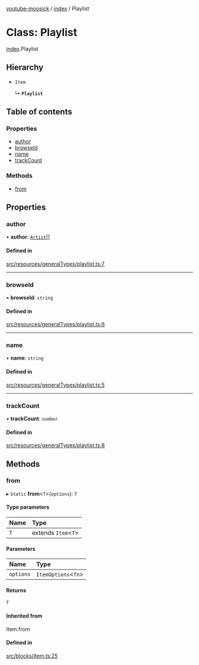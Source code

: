 [youtube-moosick](../README.md) / [index](../modules/index.md) / Playlist

# Class: Playlist

[index](../modules/index.md).Playlist

## Hierarchy

- `Item`

  ↳ **`Playlist`**

## Table of contents

### Properties

- [author](index.Playlist.md#author)
- [browseId](index.Playlist.md#browseid)
- [name](index.Playlist.md#name)
- [trackCount](index.Playlist.md#trackcount)

### Methods

- [from](index.Playlist.md#from)

## Properties

### author

• **author**: [`Artist`](index.Artist.md)[]

#### Defined in

[src/resources/generalTypes/playlist.ts:7](https://github.com/EvasiveXkiller/youtube-moosick/blob/fb05789/src/resources/generalTypes/playlist.ts#L7)

___

### browseId

• **browseId**: `string`

#### Defined in

[src/resources/generalTypes/playlist.ts:6](https://github.com/EvasiveXkiller/youtube-moosick/blob/fb05789/src/resources/generalTypes/playlist.ts#L6)

___

### name

• **name**: `string`

#### Defined in

[src/resources/generalTypes/playlist.ts:5](https://github.com/EvasiveXkiller/youtube-moosick/blob/fb05789/src/resources/generalTypes/playlist.ts#L5)

___

### trackCount

• **trackCount**: `number`

#### Defined in

[src/resources/generalTypes/playlist.ts:8](https://github.com/EvasiveXkiller/youtube-moosick/blob/fb05789/src/resources/generalTypes/playlist.ts#L8)

## Methods

### from

▸ `Static` **from**<`T`\>(`options`): `T`

#### Type parameters

| Name | Type |
| :------ | :------ |
| `T` | extends `Item`<`T`\> |

#### Parameters

| Name | Type |
| :------ | :------ |
| `options` | `ItemOptions`<`fn`\> |

#### Returns

`T`

#### Inherited from

Item.from

#### Defined in

[src/blocks/item.ts:25](https://github.com/EvasiveXkiller/youtube-moosick/blob/fb05789/src/blocks/item.ts#L25)
